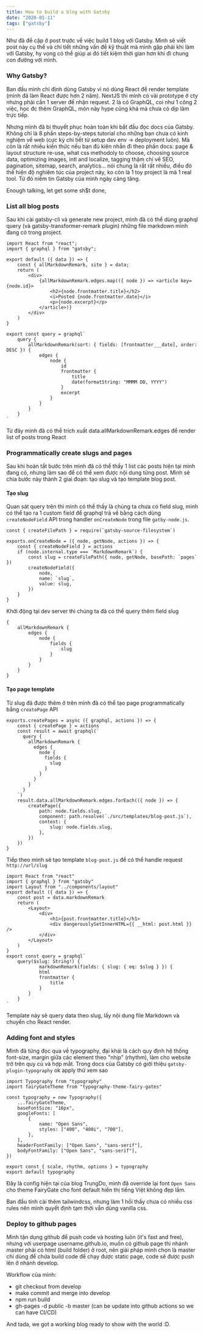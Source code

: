 ```yaml
---
title: How to build a blog with Gatsby
date: "2020-01-11"
tags: ["gatsby"]
---
```


Như đã đề cập ở post trước về việc build 1 blog với Gatsby. Mình sẽ viết post này cụ thể và chi tiết những vấn đề kỹ thuật mà mình gặp phải khi làm với Gatsby, hy vọng có thể giúp ai đó tiết kiệm thời gian hơn khi đi chung con đường với mình.

### Why Gatsby?
Ban đầu mình chỉ định dùng Gatsby vì nó dùng React để render template (mình đã làm React được hơn 2 năm). NextJS thì mình có vài prototype ở cty nhưng phải cần 1 server để nhận request. 2 là có GraphQL, coi như 1 công 2 việc, học đc thêm GraphQL, món này hype cũng khá mà chưa có dịp làm trực tiếp.

Nhưng mình đã bị thuyết phục hoàn toàn khi bắt đầu đọc docs của Gatsby. Không chỉ là 8 phần steps-by-steps tutorial cho những bạn chưa có kinh nghiệm về web (cực kỳ chi tiết từ setup dev env -> deployment luôn). Mà còn là rất nhiều kiến thức nếu bạn đủ kiên nhẫn đi theo phần docs: page & layout structure re-use, what css methodoly to choose, choosing source data, optimizing images, intl and localize, tagging thậm chí về SEO, pagination, sitemap, search, analytics...
nói chung là rất rất nhiều, điều đó thể hiện độ nghiêm túc của project này, ko còn là 1 toy project là mà 1 real tool. Từ đó niềm tin Gatsby của mình ngày càng tăng.


Enough talking, let get some sh$t done,
### List all blog posts
Sau khi cài gatsby-cli và generate new project, mình đã có thể dùng graphql query (và gatsby-transformer-remark plugin) những file markdown mình đang có trong project.
```
import React from "react";
import { graphql } from "gatsby";

export default ({ data }) => {
    const { allMarkdownRemark, site } = data;
    return (
        <div>
            {allMarkdownRemark.edges.map(({ node }) => <article key={node.id}>
                <h2>{node.frontmatter.title}</h2>
                <i>Posted {node.frontmatter.date}</i>
                <p>{node.excerpt}</p>
            </article>)}
        </div>
    )
}

export const query = graphql`
    query {
        allMarkdownRemark(sort: { fields: [frontmatter___date], order: DESC }) {
            edges {
                node {
                    id
                    frontmatter {
                        title
                        date(formatString: "MMMM DD, YYYY")
                    }
                    excerpt
                }
            }
        }
    }
`
```
Từ đây mình đã có thể trích xuất data.allMarkdownRemark.edges để render list of posts trong React

### Programmatically create slugs and pages
Sau khi hoàn tất bước trên mình đã có thể thấy 1 list các posts hiện tại mình đang có, nhưng làm sao để có thể xem được nội dung từng post. Mình sẽ chia bước này thành 2 giai đoạn: tạo slug và tạo template blog post.
#### Tạo slug
Quan sát query trên thì mình có thể thấy là chúng ta chưa có field slug, mình có thể tạo ra 1 custom field để graphql trả về bằng cách dùng `createNodeField` API trong handler `onCreateNode` trong file `gatby-node.js`.
```
const { createFilePath } = require(`gatsby-source-filesystem`)

exports.onCreateNode = ({ node, getNode, actions }) => {
    const { createNodeField } = actions
    if (node.internal.type === `MarkdownRemark`) {
        const slug = createFilePath({ node, getNode, basePath: `pages` })
        createNodeField({
            node,
            name: `slug`,
            value: slug,
        })
    }
}
```
Khởi động tại dev server thì chúng ta đã có thể query thêm field slug
```
{
    allMarkdownRemark {
        edges {
            node {
                fields {
                    slug
                }
            }
        }
    }
}
```

#### Tạo page template
Từ slug đã được thêm ở trên mình đã có thể tạo page programmatically bằng `createPage` API
```
exports.createPages = async ({ graphql, actions }) => {
    const { createPage } = actions
    const result = await graphql(`
      query {
        allMarkdownRemark {
          edges {
            node {
              fields {
                slug
              }
            }
          }
        }
      }
    `)
    result.data.allMarkdownRemark.edges.forEach(({ node }) => {
        createPage({
            path: node.fields.slug,
            component: path.resolve(`./src/templates/blog-post.js`),
            context: {
                slug: node.fields.slug,
            },
        })
    })
}
```
Tiếp theo mình sẽ tạo template `blog-post.js` để có thể handle request `http://url/slug`
```
import React from "react"
import { graphql } from "gatsby"
import Layout from "../components/layout"
export default ({ data }) => {
    const post = data.markdownRemark
    return (
        <Layout>
            <div>
                <h1>{post.frontmatter.title}</h1>
                <div dangerouslySetInnerHTML={{ __html: post.html }} />
            </div>
        </Layout>
    )
}
export const query = graphql`
    query($slug: String!) {
            markdownRemark(fields: { slug: { eq: $slug } }) {
            html
            frontmatter {
                title
            }
        }
    }
`
```
Template này sẽ query data theo slug, lấy nội dung file Markdown và chuyển cho React render.

### Adding font and styles
Mình đã từng đọc qua về typography, đại khái là cách quy định hệ thống font-size, margin giữa các element theo "nhịp" (rhythm), làm cho website trở trên quy củ và hợp mắt. Trong docs của Gatsby có giới thiệu `gatsby-plugin-typography` ok apply thử xem sao
```
import Typography from "typography"
import fairyGateTheme from "typography-theme-fairy-gates"

const typography = new Typography({
    ...fairyGateTheme,
    baseFontSize: "16px",
    googleFonts: [
        {
            name: "Open Sans",
            styles: ["400", "400i", "700"],
        },
    ],
    headerFontFamily: ["Open Sans", "sans-serif"],
    bodyFontFamily: ["Open Sans", "sans-serif"],
})

export const { scale, rhythm, options } = typography
export default typography
```
Đây là config hiện tại của blog TrungDo, mình đã override lại font `Open Sans` cho theme FairyGate cho font default hiển thị tiếng Việt không đẹp lắm.

Ban đầu tính cài thêm tailwindcss, nhưng làm 1 hồi thấy chưa có nhiều css rules nên mình quyết định tạm thời vẫn dùng vanilla css.

### Deploy to github pages
Mình tận dụng github để push code và hosting luôn (it's fast and free), nhưng với userpage username.github.io, muốn có github page thì nhánh master phải có html (build folder) ở root, nên giải pháp mình chọn là master chỉ dùng để chứa build code để chạy được static page, code sẽ được push lên ở nhánh develop.

Workflow của mình:
 - git checkout from develop
 - make commit and merge into develop
 - npm run build
 - gh-pages -d public -b master (can be update into github actions so we can have CI/CD)

And tada, we got a working blog ready to show with the world :D.
